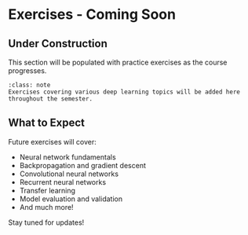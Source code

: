 # Exercises - Coming Soon

## Under Construction

This section will be populated with practice exercises as the course progresses.

```{admonition} Check Back Soon!
:class: note
Exercises covering various deep learning topics will be added here throughout the semester.
```

## What to Expect

Future exercises will cover:

- Neural network fundamentals
- Backpropagation and gradient descent
- Convolutional neural networks
- Recurrent neural networks
- Transfer learning
- Model evaluation and validation
- And much more!

Stay tuned for updates!
